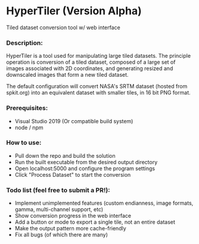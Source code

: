 # HyperTiler (Version Alpha)
Tiled dataset conversion tool w/ web interface

### Description:
HyperTiler is a tool used for manipulating large tiled datasets. The principle operation is conversion of a tiled dataset, composed of a large set of images associated with 2D coordinates, and generating resized and downscaled images that form a new tiled dataset.

The default configuration will convert NASA's SRTM dataset (hosted from spkit.org) into an equivalent dataset with smaller tiles, in 16 bit PNG format.

### Prerequisites:
- Visual Studio 2019 (Or compatible build system)
- node / npm

### How to use:
- Pull down the repo and build the solution
- Run the built executable from the desired output directory
- Open localhost:5000 and configure the program settings
- Click "Process Dataset" to start the conversion

### Todo list (feel free to submit a PR!):
- Implement unimplemented features (custom endianness, image formats, gamma, multi-channel support, etc)
- Show conversion progress in the web interface
- Add a button or mode to export a single tile, not an entire dataset
- Make the output pattern more cache-friendly
- Fix all bugs (of which there are many)
